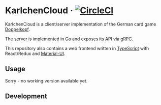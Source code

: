 # KarlchenCloud · [![CircleCI](https://circleci.com/gh/supermihi/karlchencloud.svg?style=shield)](https://circleci.com/gh/supermihi/karlchencloud)

KarlchenCloud is a client/server implementation of the German card game
[Doppelkopf](https://en.wikipedia.org/wiki/Doppelkopf).

The server is implemented in [Go](https://golang.org/) and exposes its API via [gRPC](https://grpc.io/).

This repository also contains a web frontend written in [TypeScript](typescriptlang.org) with React/Redux and [Material-UI](https://material-ui.com/).

## Usage
Sorry - no working version available yet.

## Development
